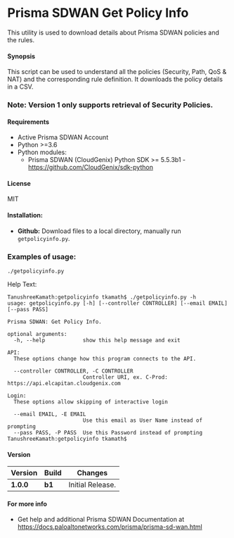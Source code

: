 # Prisma SDWAN Get Policy Info
This utility is used to download details about Prisma SDWAN policies and the rules.

#### Synopsis
This script can be used to understand all the policies (Security, Path, QoS & NAT) and the corresponding rule definition. 
It downloads the policy details in a CSV.

### Note: Version 1 only supports retrieval of Security Policies.

#### Requirements
* Active Prisma SDWAN Account
* Python >=3.6
* Python modules:
    * Prisma SDWAN (CloudGenix) Python SDK >= 5.5.3b1 - <https://github.com/CloudGenix/sdk-python>

#### License
MIT

#### Installation:
 - **Github:** Download files to a local directory, manually run `getpolicyinfo.py`. 

### Examples of usage:

```
./getpolicyinfo.py
```


Help Text:
```angular2
TanushreeKamath:getpolicyinfo tkamath$ ./getpolicyinfo.py -h
usage: getpolicyinfo.py [-h] [--controller CONTROLLER] [--email EMAIL] [--pass PASS]

Prisma SDWAN: Get Policy Info.

optional arguments:
  -h, --help            show this help message and exit

API:
  These options change how this program connects to the API.

  --controller CONTROLLER, -C CONTROLLER
                        Controller URI, ex. C-Prod: https://api.elcapitan.cloudgenix.com

Login:
  These options allow skipping of interactive login

  --email EMAIL, -E EMAIL
                        Use this email as User Name instead of prompting
  --pass PASS, -P PASS  Use this Password instead of prompting
TanushreeKamath:getpolicyinfo tkamath$ 
```

#### Version
| Version | Build | Changes |
| ------- | ----- | ------- |
| **1.0.0** | **b1** | Initial Release. |


#### For more info
 * Get help and additional Prisma SDWAN Documentation at <https://docs.paloaltonetworks.com/prisma/prisma-sd-wan.html>
